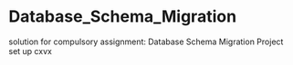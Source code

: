 # Database_Schema_Migration
solution for compulsory assignment: Database Schema Migration
Project set up cxvx



